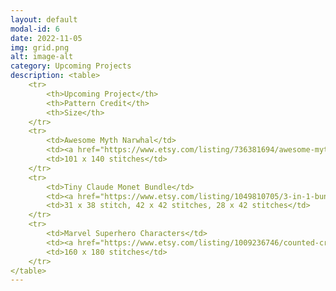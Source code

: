 ```yaml
---
layout: default
modal-id: 6
date: 2022-11-05
img: grid.png
alt: image-alt
category: Upcoming Projects
description: <table> 
    <tr> 
        <th>Upcoming Project</th>
        <th>Pattern Credit</th>
        <th>Size</th>
    </tr>
    <tr>
        <td>Awesome Myth Narwhal</td>
        <td><a href="https://www.etsy.com/listing/736381694/awesome-myth-narwhal-cross-stitch?ref=yr_purchases">Stitchrovia on Etsy</a></td>
        <td>101 x 140 stitches</td>
    </tr>
    <tr>
        <td>Tiny Claude Monet Bundle</td>
        <td><a href="https://www.etsy.com/listing/1049810705/3-in-1-bundle-tiny-claude-monet-cross?ref=yr_purchases">CrossStitchObsession on Etsy</a></td>
        <td>31 x 38 stitch, 42 x 42 stitches, 28 x 42 stitches</td>
    </tr>
    <tr>
        <td>Marvel Superhero Characters</td>
        <td><a href="https://www.etsy.com/listing/1009236746/counted-cross-stitch-sampler-mini?ref=yr_purchases">KnotalotUK on Etsy</a></td>
        <td>160 x 180 stitches</td>
    </tr>
</table>
---
```

